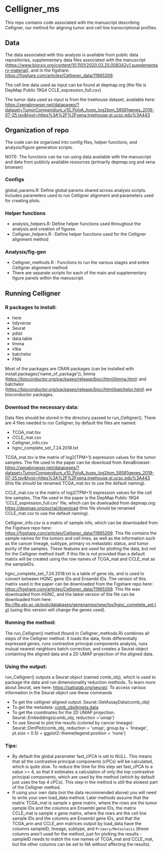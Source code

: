 # Celligner_ms
This repo contains code associated with the manuscript describing Celligner, our method for aligning tumor and cell line transcriptional profiles.

## Data

The data associated with this analysis is available from public data repositiories, supplementary data files associated with the manuscript (https://www.biorxiv.org/content/10.1101/2020.03.25.008342v1.supplementary-material), and in the figshare: https://figshare.com/articles/Celligner_data/11965269.

The cell line data used as input can be found at depmap.org (the file is DepMap Public 19Q4 CCLE_expression_full.csv)

The tumor data used as input is from the treehouse dataset, available here: https://xenabrowser.net/datapages/?dataset=TumorCompendium_v10_PolyA_hugo_log2tpm_58581genes_2019-07-25.tsv&host=https%3A%2F%2Fxena.treehouse.gi.ucsc.edu%3A443

## Organization of repo

The code can be organized into config files, helper functions, and analysis/figure generation scripts.

NOTE: The functions can be run using data available with the manuscript and data from publicly available resources (primarily depmap.org and xena browser)

### Configs

global_params.R: Define global params shared across analysis scripts. Includes parameters used to run Celligner alignment and parameters used for creating plots.

### Helper functions

- analysis_helpers.R: Define helper functions used throughout the analysis and creation of figures
- Celligner_helpers.R : Define helper functions used for the Celligner alignment method

### Analysis/fig-gen

- Celligner_methods.R : Functions to run the various stages and entire Celligner alignment method
- There are separate scripts for each of the main and supplementary figure panels within the manuscript.

## Running Celligner

### R packages to install:

- here
- tidyverse
- Seurat
- pdist
- data.table
- limma
- irlba
- batchelor
- FNN

Most of the packages are CRAN packages (can be installed with install.packages('name_of_package')), limma (https://bioconductor.org/packages/release/bioc/html/limma.html) and batchelor (https://bioconductor.org/packages/release/bioc/html/batchelor.html) are bioconductor packages. 

### Download the necessary data:

Data files should be stored in the directory passed to run_Celligner(). There are 4 files needed to run Celligner, by default the files are named:
- TCGA_mat.tsv
- CCLE_mat.csv
- Celligner_info.csv
- hgnc_complete_set_7.24.2018.txt

TCGA_mat.tsv is the matrix of log2(TPM+1) expression values for the tumor samples. The file used in the paper can be download from XenaBrowser: https://xenabrowser.net/datapages/?dataset=TumorCompendium_v10_PolyA_hugo_log2tpm_58581genes_2019-07-25.tsv&host=https%3A%2F%2Fxena.treehouse.gi.ucsc.edu%3A443 (this file should be renamed TCGA_mat.tsv to use the default naming).

CCLE_mat.csv is the matrix of log2(TPM+1) expression values for the cell line samples. The file used in the paper is the DepMap Public 19Q4 'CCLE_expression_full.csv' file, which can be dowloaded from depmap.org: https://depmap.org/portal/download (this file should be renamed CCLE_mat.csv to use the default naming).

Celligner_info.csv is a matrix of sample info, which can be downloaded from the Figshare repo here: https://figshare.com/articles/Celligner_data/11965269. This file contains the sample names for the tumors and cell lines, as well as the information such as the cancer lineage, subtype, primary vs metastatic status, and tumor purity of the samples. These features are used for plotting the data, but not for the Celligner method itself. If this file is not provided than a default matrix will be created using the row names of TCGA_mat and CCLE_mat as the sampleIDs.

hgnc_complete_set_7.24.2018.txt is a table of gene ids, and is used to convert between HGNC gene IDs and Ensembl IDs. The version of this matrix used in the paper can be downloaded from the Figshare repo here: https://figshare.com/articles/Celligner_data/11965269. This file was downloaded from HGNC, and the latest version of the file can be downloaded from here: ftp://ftp.ebi.ac.uk/pub/databases/genenames/new/tsv/hgnc_complete_set.txt (using this version will change the genes used). 

### Running the method:

The run_Celligner() method (found in Celligner_methods.R) combines all steps of the Celligner method. It loads the data, finds differentially expressed genes, runs contrastive principal components analysis, runs mutual nearest neighbors batch correction, and creates a Seurat object containing the aligned data and a 2D UMAP projection of the aligned data. 

### Using the output:

run_Celligner() outputs a Seurat object (named comb_obj), which is used to package the data and run dimensionality reduction methods. To learn more about Seurat, see here: https://satijalab.org/seurat/. To access various information in the Seurat object use these commands
- To get the celligner aligned output: Seurat::GetAssayData(comb_obj)
- To get the metadata: comb_obj@meta.data
- To get the coordinates for the 2D UMAP projection: Seurat::Embeddings(comb_obj, reduction ='umap')
- To use Seurat to plot the results (colored by cancer lineage): Seurat::DimPlot(comb_obj, reduction = 'umap',  group.by = 'lineage', pt.size = 0.5) + ggplot2::theme(legend.position = 'none')


### Tips:

- By default the global parameter fast_cPCA is set to NULL. This means that all the contrastive principal components (cPCs) will be calculated, which is quite slow. To reduce the time for this step set fast_cPCA to a value >= 4, so that it estimates a calculation of only the top contrastive principal components, which are used by the method (which by default just uses the top 4 cPCs). This step in the method is still the slowest part of the Celligner method.
- If using your own data (not the data recommended above) you will need to write your own load_data method. Later methods assume that the matrix TCGA_mat is sample x gene matrix, where the rows are the tumor sample IDs and the columns are Ensembl gene IDs, the matrix CCLE_mat is sample x gene matrix, where the rows are the cell line sample IDs and the columns are Ensembl gene IDs, and that the TCGA_ann and CCLE_ann matrices output by load_data have the columns sampleID, lineage, subtype, and `Primary/Metastasis` (these columns aren't used for the method, just for plotting the results - sampleID needs to match the row names of TCGA_mat and CCLE_mat, but the other columns can be set to NA without affecting the results). 

